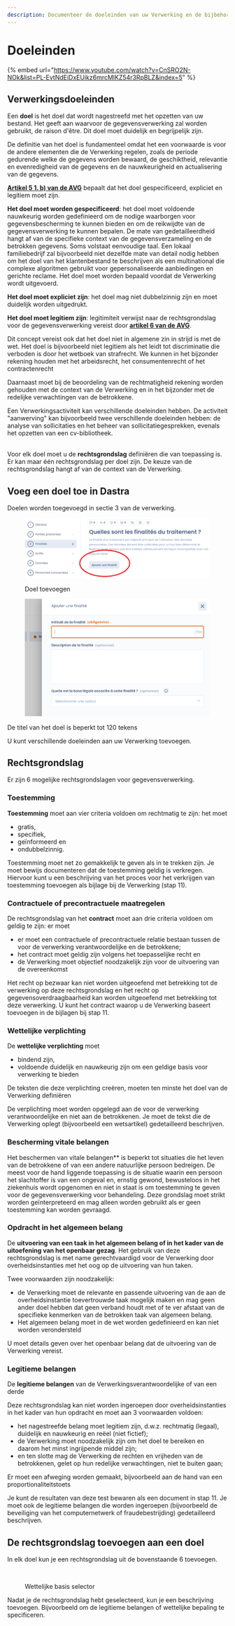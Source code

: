 ```yaml
---
description: Documenteer de doeleinden van uw Verwerking en de bijbehorende rechtsgrondslag
---
```


# Doeleinden

{% embed url="https://www.youtube.com/watch?v=CnSRO2N-NOk&list=PL-EvtNdEiDxEUikz6mrcMlKZ54r3RpBLZ&index=5" %}

## Verwerkingsdoeleinden

Een **doel** is het doel dat wordt nagestreefd met het opzetten van uw bestand. Het geeft aan waarvoor de gegevensverwerking zal worden gebruikt, de raison d'être. Dit doel moet duidelijk en begrijpelijk zijn.

De definitie van het doel is fundamenteel omdat het een voorwaarde is voor de andere elementen die de Verwerking regelen, zoals de periode gedurende welke de gegevens worden bewaard, de geschiktheid, relevantie en evenredigheid van de gegevens en de nauwkeurigheid en actualisering van de gegevens.

[**Artikel 5 1. b) van de AVG**](https://eur-lex.europa.eu/legal-content/EN/TXT/?uri=CELEX%3A02016R0679-20160504) bepaalt dat het doel gespecificeerd, expliciet en legitiem moet zijn.

**Het doel moet worden gespecificeerd**: het doel moet voldoende nauwkeurig worden gedefinieerd om de nodige waarborgen voor gegevensbescherming te kunnen bieden en om de reikwijdte van de gegevensverwerking te kunnen bepalen. De mate van gedetailleerdheid hangt af van de specifieke context van de gegevensverzameling en de betrokken gegevens. Soms volstaat eenvoudige taal. Een lokaal familiebedrijf zal bijvoorbeeld niet dezelfde mate van detail nodig hebben om het doel van het klantenbestand te beschrijven als een multinational die complexe algoritmen gebruikt voor gepersonaliseerde aanbiedingen en gerichte reclame. Het doel moet worden bepaald voordat de Verwerking wordt uitgevoerd.

**Het doel moet expliciet zijn**: het doel mag niet dubbelzinnig zijn en moet duidelijk worden uitgedrukt. &#x20;

**Het doel moet legitiem zijn**: legitimiteit verwijst naar de rechtsgrondslag voor de gegevensverwerking vereist door [**artikel 6 van de AVG**](https://eur-lex.europa.eu/legal-content/EN/TXT/?uri=CELEX%3A02016R0679-20160504). &#x20;

Dit concept vereist ook dat het doel niet in algemene zin in strijd is met de wet. Het doel is bijvoorbeeld niet legitiem als het leidt tot discriminatie die verboden is door het wetboek van strafrecht. We kunnen in het bijzonder rekening houden met het arbeidsrecht, het consumentenrecht of het contractenrecht&#x20;

Daarnaast moet bij de beoordeling van de rechtmatigheid rekening worden gehouden met de context van de Verwerking en in het bijzonder met de redelijke verwachtingen van de betrokkene.&#x20;

Een Verwerkingsactiviteit kan verschillende doeleinden hebben. De activiteit "aanwerving" kan bijvoorbeeld twee verschillende doeleinden hebben: de analyse van sollicitaties en het beheer van sollicitatiegesprekken, evenals het opzetten van een cv-bibliotheek.&#x20;

\
Voor elk doel moet u de **rechtsgrondslag** definiëren die van toepassing is. Er kan maar één rechtsgrondslag per doel zijn. De keuze van de rechtsgrondslag hangt af van de context van de Verwerking.

## Voeg een doel toe in Dastra&#x20;

Doelen worden toegevoegd in sectie 3 van de verwerking.

<figure><img src="../../../.gitbook/assets/image (1).png" alt=""><figcaption><p>Doel toevoegen</p></figcaption></figure>



<figure><img src="../../../.gitbook/assets/image (2).png" alt=""><figcaption></figcaption></figure>

De titel van het doel is beperkt tot 120 tekens &#x20;

U kunt verschillende doeleinden aan uw Verwerking toevoegen.

## Rechtsgrondslag&#x20;

Er zijn 6 mogelijke rechtsgrondslagen voor gegevensverwerking.

### Toestemming

**Toestemming** moet aan vier criteria voldoen om rechtmatig te zijn: het moet&#x20;

* gratis,&#x20;
* specifiek,&#x20;
* geïnformeerd en&#x20;
* ondubbelzinnig.&#x20;

Toestemming moet net zo gemakkelijk te geven als in te trekken zijn. Je moet bewijs documenteren dat de toestemming geldig is verkregen. Hiervoor kunt u een beschrijving van het proces voor het verkrijgen van toestemming toevoegen als bijlage bij de Verwerking (stap 11).

### Contractuele of precontractuele maatregelen

De rechtsgrondslag van het **contract** moet aan drie criteria voldoen om geldig te zijn: er moet&#x20;

* er moet een contractuele of precontractuele relatie bestaan tussen de voor de verwerking verantwoordelijke en de betrokkene; &#x20;
* het contract moet geldig zijn volgens het toepasselijke recht en&#x20;
* de Verwerking moet objectief noodzakelijk zijn voor de uitvoering van de overeenkomst &#x20;

Het recht op bezwaar kan niet worden uitgeoefend met betrekking tot de verwerking op deze rechtsgrondslag en het recht op gegevensoverdraagbaarheid kan worden uitgeoefend met betrekking tot deze verwerking. U kunt het contract waarop u de Verwerking baseert toevoegen in de bijlagen bij stap 11.

### Wettelijke verplichting

De **wettelijke verplichting** moet&#x20;

* bindend zijn,&#x20;
* voldoende duidelijk en nauwkeurig zijn om een geldige basis voor verwerking te bieden&#x20;

De teksten die deze verplichting creëren, moeten ten minste het doel van de Verwerking definiëren &#x20;

De verplichting moet worden opgelegd aan de voor de verwerking verantwoordelijke en niet aan de betrokkenen. Je moet de tekst die de Verwerking oplegt (bijvoorbeeld een wetsartikel) gedetailleerd beschrijven.

### Bescherming vitale **belangen** 

Het beschermen van vitale belangen** is beperkt tot situaties die het leven van de betrokkene of van een andere natuurlijke persoon bedreigen. De meest voor de hand liggende toepassing is de situatie waarin een persoon het slachtoffer is van een ongeval en, ernstig gewond, bewusteloos in het ziekenhuis wordt opgenomen en niet in staat is om toestemming te geven voor de gegevensverwerking voor behandeling. Deze grondslag moet strikt worden geïnterpreteerd en mag alleen worden gebruikt als er geen toestemming kan worden gevraagd.

### Opdracht in het algemeen belang

De **uitvoering van een taak in het algemeen belang of in het kader van de uitoefening van het openbaar gezag**. Het gebruik van deze rechtsgrondslag is met name gerechtvaardigd voor de Verwerking door overheidsinstanties met het oog op de uitvoering van hun taken.&#x20;

Twee voorwaarden zijn noodzakelijk:&#x20;

* de Verwerking moet de relevante en passende uitvoering van de aan de overheidsinstantie toevertrouwde taak mogelijk maken en mag geen ander doel hebben dat geen verband houdt met of te ver afstaat van de specifieke kenmerken van de betrokken taak van algemeen belang.&#x20;
* Het algemeen belang moet in de wet worden gedefinieerd en kan niet worden verondersteld&#x20;

U moet details geven over het openbaar belang dat de uitvoering van de Verwerking vereist.

### Legitieme belangen

De **legitieme belangen** van de Verwerkingsverantwoordelijke of van een derde&#x20;

Deze rechtsgrondslag kan niet worden ingeroepen door overheidsinstanties in het kader van hun opdracht en moet aan 3 voorwaarden voldoen:&#x20;

* het nagestreefde belang moet legitiem zijn, d.w.z. rechtmatig (legaal), duidelijk en nauwkeurig en reëel (niet fictief);&#x20;
* de Verwerking moet noodzakelijk zijn om het doel te bereiken en daarom het minst ingrijpende middel zijn;&#x20;
* en ten slotte mag de Verwerking de rechten en vrijheden van de betrokkenen, gelet op hun redelijke verwachtingen, niet te buiten gaan;&#x20;

Er moet een afweging worden gemaakt, bijvoorbeeld aan de hand van een proportionaliteitstoets&#x20;

Je kunt de resultaten van deze test bewaren als een document in stap 11. Je moet ook de legitieme belangen die worden ingeroepen (bijvoorbeeld de beveiliging van het computernetwerk of fraudebestrijding) gedetailleerd beschrijven.

## De rechtsgrondslag toevoegen aan een doel

In elk doel kun je een rechtsgrondslag uit de bovenstaande 6 toevoegen.

<figure><img src="../../.gitbook/assets/image (3).png" alt=""><figcaption><p>Wettelijke basis selector</p></figcaption></figure>

Nadat je de rechtsgrondslag hebt geselecteerd, kun je een beschrijving toevoegen. Bijvoorbeeld om de legitieme belangen of wettelijke bepaling te specificeren.&#x20;



